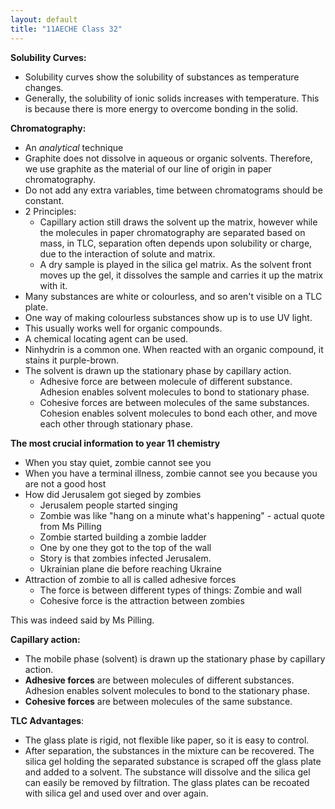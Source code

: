 ```yaml
---
layout: default
title: "11AECHE Class 32"
---
```



**Solubility Curves:**
* Solubility curves show the solubility of substances as temperature changes.
* Generally, the solubility of ionic solids increases with temperature. This is because there is more energy to overcome bonding in the solid.

**Chromatography:**
- An *analytical* technique
- Graphite does not dissolve in aqueous or organic solvents. Therefore, we use graphite as the material of our line of origin in paper chromatography.
- Do not add any extra variables, time between chromatograms should be constant.
- 2 Principles:
	- Capillary action still draws the solvent up the matrix, however while the molecules in paper chromatography are separated based on mass, in TLC, separation often depends upon solubility or charge, due to the interaction of solute and matrix.
	- A dry sample is played in the silica gel matrix. As the solvent front moves up the gel, it dissolves the sample and carries it up the matrix with it.
- Many substances are white or colourless, and so aren't visible on a TLC plate.
- One way of making colourless substances show up is to use UV light.
- This usually works well for organic compounds.
- A chemical locating agent can be used.
- Ninhydrin is a common one. When reacted with an organic compound, it stains it purple-brown.
- The solvent is drawn up the stationary phase by capillary action.
	- Adhesive force are between molecule of different substance. Adhesion enables solvent molecules to bond to stationary phase.
	- Cohesive forces are between molecules of the same substances. Cohesion enables solvent molecules to bond each other, and move each other through stationary phase.

**The most crucial information to year 11 chemistry**
- When you stay quiet, zombie cannot see you
- When you have a terminal illness, zombie cannot see you because you are not a good host
- How did Jerusalem got sieged by zombies
	- Jerusalem people started singing
	- Zombie was like "hang on a minute what's happening" - actual quote from Ms Pilling
	- Zombie started building a zombie ladder
	- One by one they got to the top of the wall
	- Story is that zombies infected Jerusalem.
	- Ukrainian plane die before reaching Ukraine
- Attraction of zombie to all is called adhesive forces
	- The force is between different types of things: Zombie and wall
	- Cohesive force is the attraction between zombies

This was indeed said by Ms Pilling.

**Capillary action:**
- The mobile phase (solvent) is drawn up the stationary phase by capillary action.
- **Adhesive forces** are between molecules of different substances. Adhesion enables solvent molecules to bond to the stationary phase.
- **Cohesive forces** are between molecules of the same substance.


**TLC Advantages**:
* The glass plate is rigid, not flexible like paper, so it is easy to control.
* After separation, the substances in the mixture can be recovered. The silica gel holding the separated substance is scraped off the glass plate and added to a solvent. The substance will dissolve and the silica gel can easily be removed by filtration. The glass plates can be recoated with silica gel and used over and over again.
